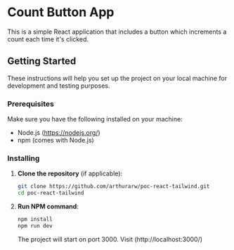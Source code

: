# Count Button App

This is a simple React application that includes a button which increments a count each time it's clicked.

## Getting Started

These instructions will help you set up the project on your local machine for development and testing purposes.

### Prerequisites

Make sure you have the following installed on your machine:

- Node.js (https://nodejs.org/)
- npm (comes with Node.js)

### Installing

1. **Clone the repository** (if applicable):

   ```bash
   git clone https://github.com/arthurarw/poc-react-tailwind.git
   cd poc-react-tailwind
   ```

2. **Run NPM command**:
   ```bash
   npm install
   npm run dev
   ```
   The project will start on port 3000. Visit (http://localhost:3000/)
